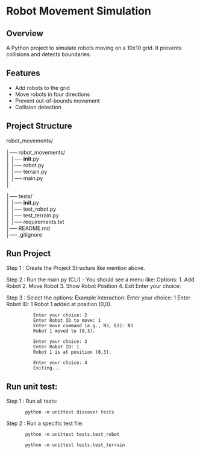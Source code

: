 # Robot Movement Simulation

## Overview
A Python project to simulate robots moving on a 10x10 grid. It prevents collisions and detects boundaries.

## Features
- Add robots to the grid
- Move robots in four directions
- Prevent out-of-bounds movement
- Collision detection

## Project Structure

robot_movements/

│── robot_movements/         
│   │── __init__.py         
│   │── robot.py            
│   │── terrain.py          
│   │── main.py             
│

│── tests/                  
│   │── __init__.py         
│   │── test_robot.py       
│   │── test_terrain.py  
│
│── requirements.txt        
│── README.md               
│── .gitignore    


## Run Project 
 Step 1 : Create the Project Structure like mention above.
 
 Step 2 : Run the main.py (CLI)
            - You should see a menu like:
               Options:
                 1. Add Robot
                 2. Move Robot
                 3. Show Robot Position
                 4. Exit
                 Enter your choice:

Step 3 : Select the options:
            Example Interaction:
              Enter your choice: 1
              Enter Robot ID: 1
              Robot 1 added at position (0,0).

              Enter your choice: 2
              Enter Robot ID to move: 1
              Enter move command (e.g., N3, E2): N3
              Robot 1 moved to (0,3).

              Enter your choice: 3
              Enter Robot ID: 1
              Robot 1 is at position (0,3).

              Enter your choice: 4
              Exiting...

## Run unit test:
Step 1 : Run all tests:

           python -m unittest discover tests
           
Step 2 : Run a specific test file:

           python -m unittest tests.test_robot
           
           python -m unittest tests.test_terrain



